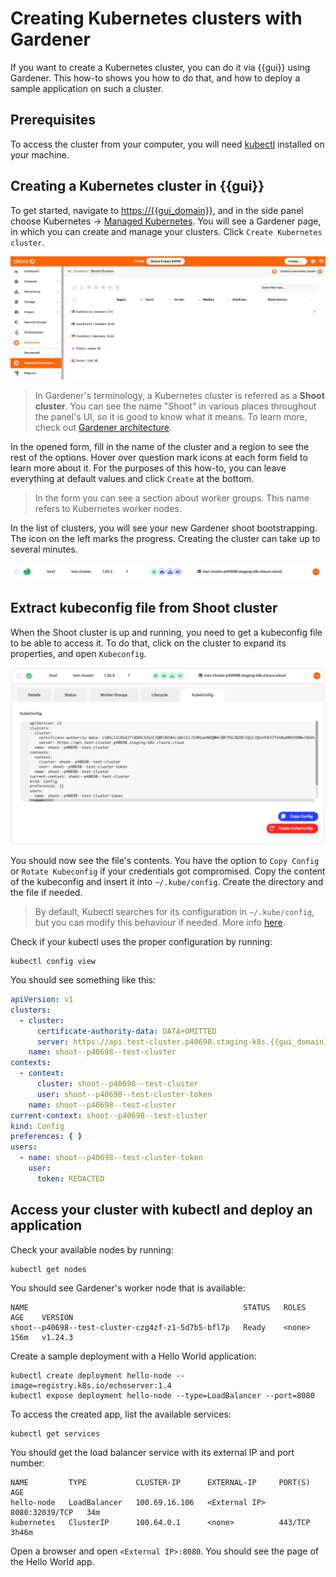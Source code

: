 # Creating Kubernetes clusters with Gardener

If you want to create a Kubernetes cluster, you can do it via
{{gui}} using Gardener. This how-to shows you how to do
that, and how to deploy a sample application on such a cluster.

## Prerequisites

To access the cluster from your computer, you will need
[kubectl](https://kubernetes.io/docs/tasks/tools/#kubectl) installed
on your machine.

## Creating a Kubernetes cluster in {{gui}}

To get started, navigate to <https://{{gui_domain}}>, and
in the side panel choose Kubernetes → [Managed
Kubernetes](https://{{gui_domain}}/containers/gardener).
You will see a Gardener page, in which you can create and manage your
clusters. Click `Create Kubernetes cluster`.

![Gardener page in {{gui}}](assets/gardener_page.png)

> In Gardener's terminology, a Kubernetes cluster is referred as a
> **Shoot cluster**. You can see the name "Shoot" in various places
> throughout the panel's UI, so it is good to know what it means. To
> learn more, check out [Gardener
> architecture](https://gardener.cloud/docs/gardener/concepts/architecture/).

In the opened form, fill in the name of the cluster and a region to
see the rest of the options. Hover over question mark icons at each
form field to learn more about it. For the purposes of this how-to,
you can leave everything at default values and click `Create` at the
bottom.

> In the form you can see a section about worker groups. This name
> refers to Kubernetes worker nodes.

In the list of clusters, you will see your new Gardener shoot
bootstrapping. The icon on the left marks the progress. Creating the
cluster can take up to several minutes.

![Shoot cluster bootstrapping](assets/shoot_bootstrapping.png)

## Extract kubeconfig file from Shoot cluster

When the Shoot cluster is up and running, you need to get a kubeconfig
file to be able to access it. To do that, click on the cluster to
expand its properties, and open `Kubeconfig`.

![Kubeconfig in Gardener Shoot view](assets/shoot_kubeconfig.png)

You should now see the file's contents. You have the option to `Copy
Config` or `Rotate Kubeconfig` if your credentials got compromised.
Copy the content of the kubeconfig and insert it into
`~/.kube/config`. Create the directory and the file if needed.

> By default, Kubectl searches for its configuration in
> `~/.kube/config`, but you can modify this behaviour if needed. More
> info
> [here](https://kubernetes.io/docs/concepts/configuration/organize-cluster-access-kubeconfig/).

Check if your kubectl uses the proper configuration by running:

```shell
kubectl config view
```

You should see something like this:

```yaml
apiVersion: v1
clusters:
  - cluster:
      certificate-authority-data: DATA+OMITTED
      server: https://api.test-cluster.p40698.staging-k8s.{{gui_domain}}
    name: shoot--p40698--test-cluster
contexts:
  - context:
      cluster: shoot--p40698--test-cluster
      user: shoot--p40698--test-cluster-token
    name: shoot--p40698--test-cluster
current-context: shoot--p40698--test-cluster
kind: Config
preferences: { }
users:
  - name: shoot--p40698--test-cluster-token
    user:
      token: REDACTED
```

## Access your cluster with kubectl and deploy an application

Check your available nodes by running:

```shell
kubectl get nodes
```

You should see Gardener's worker node that is available:

```console
NAME                                                STATUS   ROLES    AGE    VERSION
shoot--p40698--test-cluster-czg4zf-z1-5d7b5-bfl7p   Ready    <none>   156m   v1.24.3
```

Create a sample deployment with a Hello World application:

```shell
kubectl create deployment hello-node --image=registry.k8s.io/echoserver:1.4
kubectl expose deployment hello-node --type=LoadBalancer --port=8080
```

To access the created app, list the available services:

```shell
kubectl get services
```

You should get the load balancer service with its external IP and port
number:

```console
NAME         TYPE           CLUSTER-IP      EXTERNAL-IP     PORT(S)          AGE
hello-node   LoadBalancer   100.69.16.106   <External IP>   8080:32039/TCP   34m
kubernetes   ClusterIP      100.64.0.1      <none>          443/TCP          3h46m
```

Open a browser and open ```<External IP>:8080```. You should see the
page of the Hello World app.
